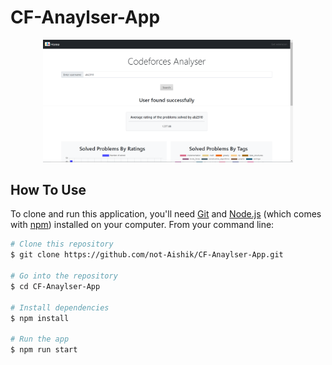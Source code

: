 # CF-Anaylser-App

<div align="center">
    <img src="/App-Screenshot.PNG" width="400px"</img> 
</div>

## How To Use

To clone and run this application, you'll need [Git](https://git-scm.com) and [Node.js](https://nodejs.org/en/download/) (which comes with [npm](http://npmjs.com)) installed on your computer. From your command line:

```bash
# Clone this repository
$ git clone https://github.com/not-Aishik/CF-Anaylser-App.git

# Go into the repository
$ cd CF-Anaylser-App

# Install dependencies
$ npm install

# Run the app
$ npm run start
```
